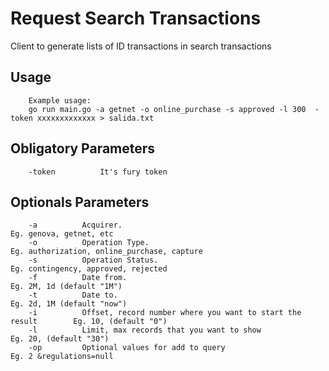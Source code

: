 # Request Search Transactions
 Client  to generate lists of ID transactions in search transactions



## Usage
```
    Example usage:
    go run main.go -a getnet -o online_purchase -s approved -l 300  -token xxxxxxxxxxxxx > salida.txt
```
## Obligatory Parameters  
```
    -token          It's fury token  
```

## Optionals Parameters
```
    -a          Acquirer.                                                       Eg. genova, getnet, etc
    -o          Operation Type.                                                 Eg. authorization, online_purchase, capture
    -s          Operation Status.                                               Eg. contingency, approved, rejected
    -f          Date from.                                                      Eg. 2M, 1d (default "1M")         
    -t          Date to.                                                        Eg. 2d, 1M (default "now")
    -i          Offset, record number where you want to start the result        Eg. 10, (default "0")
    -l          Limit, max records that you want to show                        Eg. 20, (default "30")
    -op         Optional values for add to query                                Eg. 2 &regulations=null

```

